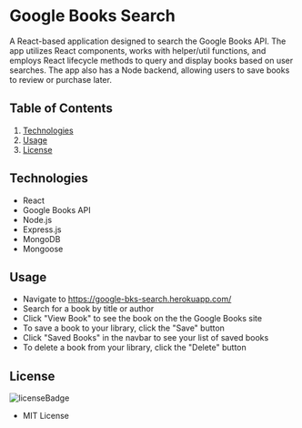 # Google Books Search

A React-based application designed to search the Google Books API. The app utilizes React components, works with helper/util functions, and employs React lifecycle methods to query and display books based on user searches. The app also has a Node backend, allowing users to save books to review or purchase later.

## Table of Contents
1. [Technologies](#technologies)
2. [Usage](#usage)
3. [License](#license)


## Technologies
<p id="technologies"></p>

- React
- Google Books API
- Node.js
- Express.js
- MongoDB
- Mongoose

## Usage
<p id='usage'></p>

- Navigate to https://google-bks-search.herokuapp.com/
- Search for a book by title or author
- Click "View Book" to see the book on the the Google Books site
- To save a book to your library, click the "Save" button
- Click "Saved Books" in the navbar to see your list of saved books
- To delete a book from your library, click the "Delete" button

## License
<p id='license'></p>

<img alt='licenseBadge' src='https://img.shields.io/badge/License-MIT License-BLUE'>
  
- MIT License


